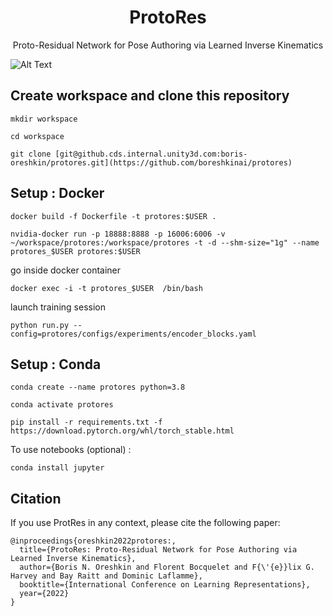 <p align="center">
  <h1 align="center">ProtoRes</h1>

  <p align="center">
    Proto-Residual Network for Pose Authoring via Learned Inverse Kinematics
    <br>
  </p>
</p>

![Alt Text](./fig/kung_fusupercut.gif)

## Create workspace and clone this repository

```mkdir workspace```

```cd workspace```

```git clone [git@github.cds.internal.unity3d.com:boris-oreshkin/protores.git](https://github.com/boreshkinai/protores)```


## Setup : Docker

```
docker build -f Dockerfile -t protores:$USER .

nvidia-docker run -p 18888:8888 -p 16006:6006 -v ~/workspace/protores:/workspace/protores -t -d --shm-size="1g" --name protores_$USER protores:$USER
```
go inside docker container
```
docker exec -i -t protores_$USER  /bin/bash 
```
launch training session
```
python run.py --config=protores/configs/experiments/encoder_blocks.yaml
```

## Setup : Conda
```
conda create --name protores python=3.8

conda activate protores 

pip install -r requirements.txt -f https://download.pytorch.org/whl/torch_stable.html
```
To use notebooks (optional) :
```
conda install jupyter
```

## Citation

If you use ProtRes in any context, please cite the following paper:

```
@inproceedings{oreshkin2022protores:,
  title={ProtoRes: Proto-Residual Network for Pose Authoring via Learned Inverse Kinematics},
  author={Boris N. Oreshkin and Florent Bocquelet and F{\'{e}}lix G. Harvey and Bay Raitt and Dominic Laflamme},
  booktitle={International Conference on Learning Representations},
  year={2022}
}
```
